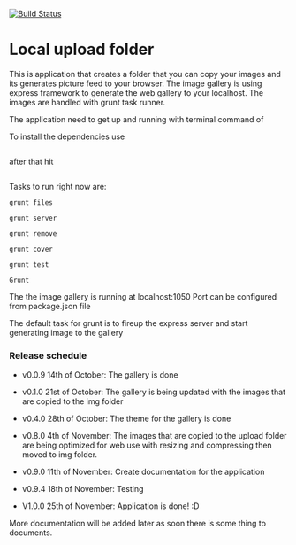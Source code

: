 [![Build Status](https://travis-ci.org/onnia/Local-upload-folder.svg?branch=master)](https://travis-ci.org/onnia/Local-upload-folder)

Local upload folder
===================

This is application that creates a folder that you can copy your images and its generates picture feed to your browser. 
The image gallery is using express framework to generate the web gallery to your localhost.
The images are handled with grunt task runner.

The application need to get up and running with terminal command of 

To install the dependencies use

```npm install
```
after that hit

```npm start
```

Tasks to run right now are: 
```
grunt files

grunt server

grunt remove

grunt cover

grunt test

Grunt

```

The the image gallery is running at localhost:1050
Port can be configured from package.json file 

The default task for grunt is to fireup the express server and start generating image to the gallery




### Release schedule

* v0.0.9 14th of October: The  gallery is done 
 
* v0.1.0 21st of October: The gallery is being updated with the images that are copied to the img folder

* v0.4.0 28th of October: The theme for the gallery is done

* v0.8.0 4th of November: The images that are copied to the upload folder are being optimized for web use with resizing and compressing then moved to img folder. 

* v0.9.0 11th of November: Create documentation for the application

* v0.9.4 18th of November: Testing

* V1.0.0 25th of November: Application is done! :D


More documentation will be added later as soon there is some thing to documents.